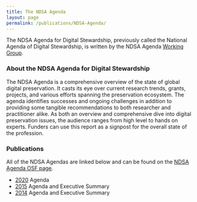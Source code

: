 ```yaml
---
title: The NDSA Agenda 
layout: page
permalink: /publications/NDSA-Agenda/
---
```

The NDSA Agenda for Digital Stewardship, previously called the National Agenda of Digital Stewardship, is written by the NDSA Agenda [Working Group](/groups/national-agenda/).  


### About the NDSA Agenda for Digital Stewardship
The NDSA Agenda is a comprehensive overview of the state of global  digital preservation. It casts its eye over current research trends, grants, projects, and various efforts spanning the preservation ecosystem. The agenda identifies successes and ongoing challenges in addition to providing some tangible recommendations to both researcher and practitioner alike. As both an overview and comprehensive dive into digital preservation issues, the audience ranges from high level to hands on experts. Funders can use this report as a signpost for the overall state of the profession. 


### Publications
All of the NDSA Agendas are linked below and can be found on the [NDSA Agenda OSF page](https://osf.io/3a7zn/).
* [2020](https://osf.io/bcetd/) Agenda
* [2015](https://osf.io/23vph/) Agenda and Executive Summary
* [2014](https://osf.io/4qsyb/) Agenda and Executive Summary